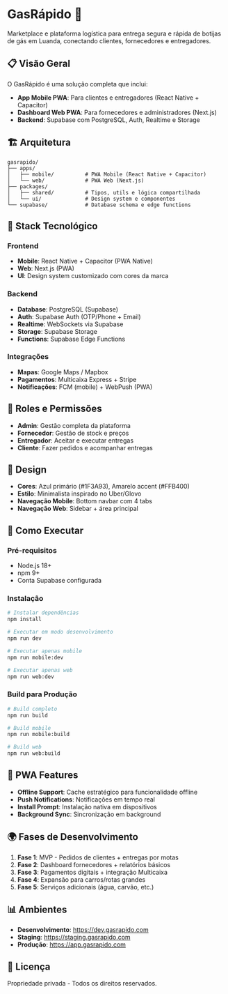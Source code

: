 # GasRápido 🚀

Marketplace e plataforma logística para entrega segura e rápida de botijas de gás em Luanda, conectando clientes, fornecedores e entregadores.

## 📋 Visão Geral

O GasRápido é uma solução completa que inclui:

- **App Mobile PWA**: Para clientes e entregadores (React Native + Capacitor)
- **Dashboard Web PWA**: Para fornecedores e administradores (Next.js)
- **Backend**: Supabase com PostgreSQL, Auth, Realtime e Storage

## 🏗️ Arquitetura

```
gasrapido/
├── apps/
│   ├── mobile/          # PWA Mobile (React Native + Capacitor)
│   └── web/             # PWA Web (Next.js)
├── packages/
│   ├── shared/          # Tipos, utils e lógica compartilhada
│   └── ui/              # Design system e componentes
└── supabase/            # Database schema e edge functions
```

## 🚀 Stack Tecnológico

### Frontend
- **Mobile**: React Native + Capacitor (PWA Native)
- **Web**: Next.js (PWA)
- **UI**: Design system customizado com cores da marca

### Backend
- **Database**: PostgreSQL (Supabase)
- **Auth**: Supabase Auth (OTP/Phone + Email)
- **Realtime**: WebSockets via Supabase
- **Storage**: Supabase Storage
- **Functions**: Supabase Edge Functions

### Integrações
- **Mapas**: Google Maps / Mapbox
- **Pagamentos**: Multicaixa Express + Stripe
- **Notificações**: FCM (mobile) + WebPush (PWA)

## 👥 Roles e Permissões

- **Admin**: Gestão completa da plataforma
- **Fornecedor**: Gestão de stock e preços
- **Entregador**: Aceitar e executar entregas
- **Cliente**: Fazer pedidos e acompanhar entregas

## 🎨 Design

- **Cores**: Azul primário (#1F3A93), Amarelo accent (#FFB400)
- **Estilo**: Minimalista inspirado no Uber/Glovo
- **Navegação Mobile**: Bottom navbar com 4 tabs
- **Navegação Web**: Sidebar + área principal

## 🚦 Como Executar

### Pré-requisitos
- Node.js 18+
- npm 9+
- Conta Supabase configurada

### Instalação
```bash
# Instalar dependências
npm install

# Executar em modo desenvolvimento
npm run dev

# Executar apenas mobile
npm run mobile:dev

# Executar apenas web
npm run web:dev
```

### Build para Produção
```bash
# Build completo
npm run build

# Build mobile
npm run mobile:build

# Build web
npm run web:build
```

## 📱 PWA Features

- **Offline Support**: Cache estratégico para funcionalidade offline
- **Push Notifications**: Notificações em tempo real
- **Install Prompt**: Instalação nativa em dispositivos
- **Background Sync**: Sincronização em background

## 🌍 Fases de Desenvolvimento

1. **Fase 1**: MVP - Pedidos de clientes + entregas por motas
2. **Fase 2**: Dashboard fornecedores + relatórios básicos
3. **Fase 3**: Pagamentos digitais + integração Multicaixa
4. **Fase 4**: Expansão para carros/rotas grandes
5. **Fase 5**: Serviços adicionais (água, carvão, etc.)

## 📊 Ambientes

- **Desenvolvimento**: https://dev.gasrapido.com
- **Staging**: https://staging.gasrapido.com
- **Produção**: https://app.gasrapido.com

## 📄 Licença

Propriedade privada - Todos os direitos reservados.